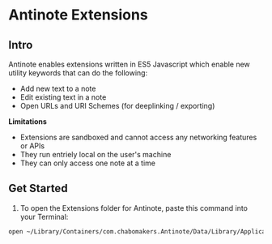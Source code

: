 # Antinote Extensions

## Intro

Antinote enables extensions written in ES5 Javascript which enable new utility keywords that can do the following:
- Add new text to a note
- Edit existing text in a note
- Open URLs and URI Schemes (for deeplinking / exporting)

__Limitations__
- Extensions are sandboxed and cannot access any networking features or APIs
- They run entriely local on the user's machine
- They can only access one note at a time

## Get Started

1. To open the Extensions folder for Antinote, paste this command into your Terminal:

```bash
open ~/Library/Containers/com.chabomakers.Antinote/Data/Library/Application\ Support/Antinote/Extensions
```